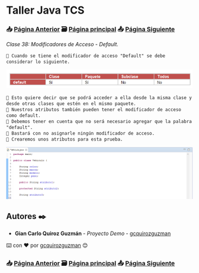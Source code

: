 # Taller Java TCS
### 📥 [Página Anterior](https://github.com/gcquirozguzman/java-tcs-202001/tree/MPPR100001) 🗃️ [Página principal](https://github.com/gcquirozguzman/java-tcs-202001) 📤 [Página Siguiente](https://github.com/gcquirozguzman/java-tcs-202001/tree/MPRI100001)

_Clase 38: Modificadores de Acceso - Default._

```
📢 Cuando se tiene el modificador de acceso "Default" se debe considerar lo siguiente.
```

![Error: imagen no ha sido cargada](https://github.com/gcquirozguzman/java-tcs-202001/blob/master/imagenes/MDEF100001_1.png)

```
📢 Esto quiere decir que se podrá acceder a ella desde la misma clase y desde otras clases que estén en el mismo paquete.
📢 Nuestros atributos también pueden tener el modificador de acceso como default. 
📢 Debemos tener en cuenta que no será necesario agregar que la palabra "default".
📢 Bastará con no asignarle ningún modificador de acceso.
📢 Crearemos unos atributos para esta prueba.
```

![Error: imagen no ha sido cargada](https://github.com/gcquirozguzman/java-tcs-202001/blob/master/imagenes/MDEF100001_2.png)

## Autores ✒️

* **Gian Carlo Quiroz Guzmán** - *Proyecto Demo* - [gcquirozguzman](https://github.com/gcquirozguzman)

⌨️ con ❤️ por [gcquirozguzman](https://github.com/gcquirozguzman) 😊

### 📥 [Página Anterior](https://github.com/gcquirozguzman/java-tcs-202001/tree/MPPR100001) 🗃️ [Página principal](https://github.com/gcquirozguzman/java-tcs-202001) 📤 [Página Siguiente](https://github.com/gcquirozguzman/java-tcs-202001/tree/MPRI100001)
